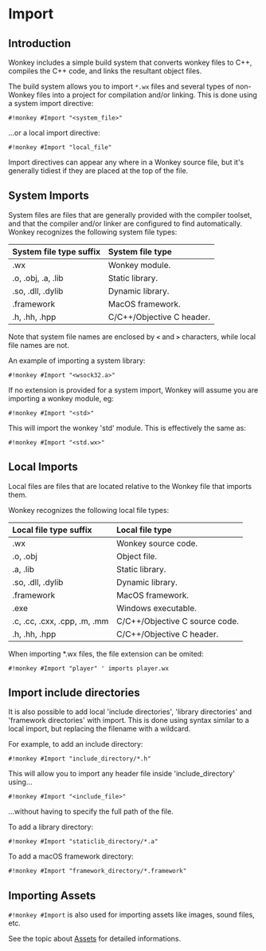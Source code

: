 # Import

<!--
## The build system
-->

## Introduction

Wonkey includes a simple build system that converts wonkey files to C++, compiles the C++ code, and links the resultant object files.

The build system allows you to import `*.wx` files and several types of non-Wonkey files into a project for compilation and/or linking. This is done using a system import directive:

`#!monkey #Import "<system_file>"`

...or a local import directive:

`#!monkey #Import "local_file"`

Import directives can appear any where in a Wonkey source file, but it's generally tidiest if they are placed at the top of the file.

## System Imports

System files are files that are generally provided with the compiler toolset, and that the compiler and/or linker are configured to find automatically.<br>
Wonkey recognizes the following system file types:

| System file type suffix | System file type|
|:------------------------|:----------------|
| .wx                     | Wonkey module.  |
| .o, .obj, .a, .lib      | Static library. |
| .so, .dll, .dylib       | Dynamic library.|
| .framework              | MacOS framework.|
| .h, .hh, .hpp           | C/C++/Objective C header.|

Note that system file names are enclosed by **`<`** and **`>`** characters, while local file names are not.

An example of importing a system library:

`#!monkey #Import "<wsock32.a>"`

If no extension is provided for a system import, Wonkey will assume you are importing a wonkey module, eg:

`#!monkey #Import "<std>"`

This will import the wonkey 'std' module. This is effectively the same as:

`#!monkey #Import "<std.wx>"`

## Local Imports

Local files are files that are located relative to the Wonkey file that imports them.

Wonkey recognizes the following local file types:

| Local file type suffix       | Local file type
|:-----------------------------|:---------------
| .wx                          | Wonkey source code.
| .o, .obj                     | Object file.
| .a, .lib                     | Static library.
| .so, .dll, .dylib            | Dynamic library.
| .framework                   | MacOS framework.
| .exe                         | Windows executable.
| .c, .cc, .cxx, .cpp, .m, .mm | C/C++/Objective C source code.
| .h, .hh, .hpp                | C/C++/Objective C header.

When importing *.wx files, the file extension can be omited:

`#!monkey #Import "player" ' imports player.wx`

## Import include directories

It is also possible to add local 'include directories', 'library directories' and 'framework directories' with import. This is done using syntax similar to a local import, but replacing the filename with a wildcard.

For example, to add an include directory:

`#!monkey #Import "include_directory/*.h"`

This will allow you to import any header file inside 'include\_directory' using...

`#!monkey #Import "<include_file>"`

...without having to specify the full path of the file.

To add a library directory:

`#!monkey #Import "staticlib_directory/*.a"`

To add a macOS framework directory:

`#!monkey #Import "framework_directory/*.framework"`

## Importing Assets

`#!monkey #Import` is also used for importing assets like images, sound files, etc.

See the topic about [Assets](assets.md) for detailed informations.
